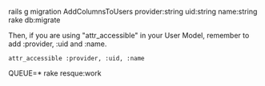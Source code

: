 rails g migration AddColumnsToUsers provider:string uid:string name:string
rake db:migrate

Then, if you are using "attr_accessible" in your User Model, remember to add :provider, :uid and :name.

    attr_accessible :provider, :uid, :name
    
    
QUEUE=* rake resque:work